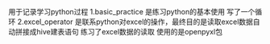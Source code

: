 用于记录学习python过程
1.basic_practice 是练习python的基本使用
    写了一个循环
2.excel_operator 是联系python对excel的操作，最终目的是读取excel数据自动拼接成hive建表语句
    练习了excel数据的读取 使用的是openpyxl包